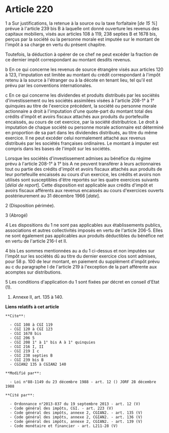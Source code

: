 # Article 220

1  a  Sur justifications, la retenue à la source ou la taxe forfaitaire [*de 15 %*] prévue à l'article 239 bis B à laquelle
ont donné ouverture les revenus des capitaux mobiliers, visés aux articles 108 à 119, 238 septies B et 1678 bis, perçus par
la société ou la personne morale est imputée sur le montant de l'impôt à sa charge en vertu du présent chapitre.

Toutefois, la déduction à opérer de ce chef ne peut excéder la fraction de ce dernier impôt correspondant au montant desdits
revenus.

b  En ce qui concerne les revenus de source étrangère visés aux articles 120 à 123, l'imputation est limitée au montant du
crédit correspondant à l'impôt retenu à la source à l'étranger ou à la décote en tenant lieu, tel qu'il est prévu par les
conventions internationales.

c  En ce qui concerne les dividendes et produits distribués par les sociétés d'investissement ou les sociétés assimilées
visées à l'article 208-1° à 1° quinquies au titre de l'exercice précédent, la société ou personne morale actionnaire a droit
à l'imputation d'une quote-part du montant total des crédits d'impôt et avoirs fiscaux attachés aux produits du portefeuille
encaissés, au cours de cet exercice, par la société distributrice. Le droit à imputation de chaque société ou personne morale
actionnaire est déterminé en proportion de sa part dans les dividendes distribués, au titre du même exercice. Il ne peut
excéder celui normalement attaché aux revenus distribués par les sociétés françaises ordinaires. Le montant à imputer est
compris dans les bases de l'impôt sur les sociétés.

Lorsque les sociétés d'investissement admises au bénéfice du régime prévu à l'article 208-1° à 1° bis A ne peuvent transférer
à leurs actionnaires tout ou partie des crédits d'impôt et avoirs fiscaux attachés aux produits de leur portefeuille
encaissés au cours d'un exercice, les crédits et avoirs non utilisés sont susceptibles d'être reportés sur les quatre
exercices suivants [*délai de report*]. Cette disposition est applicable aux crédits d'impôt et avoirs fiscaux afférents aux
revenus encaissés au cours d'exercices ouverts postérieurement au 31 décembre 1966 [*date*].

2  (Disposition périmée).

3  (Abrogé)

4  Les dispositions du 1 ne sont pas applicables aux établissements publics, associations et autres collectivités imposés en
vertu de l'article 206-5. Elles ne sont également pas applicables aux produits déductibles du bénéfice net en vertu de
l'article 216-I et II.

4 bis Les sommes mentionnées au a du 1 ci-dessus et non imputées sur l'impôt sur les sociétés dû au titre du dernier exercice
clos sont admises, pour 58 p. 100 de leur montant, en paiement du supplément d'impôt prévu au c du paragraphe I de l'article
219 à l'exception de la part afférente aux acomptes sur distributions.

5  Les conditions d'application du 1 sont fixées par décret en conseil d'Etat (1).

1)  Annexe II, art. 135 à 140.

**Liens relatifs à cet article**

	**Cite**:

	  - CGI 108 à CGI 119
	  - CGI 120 à CGI 123
	  - CGI 1678 bis
	  - CGI 206 5
	  - CGI 208 1° à 1° bis A à 1° quinquies
	  - CGI 216 I, II
	  - CGI 219 I c
	  - CGI 238 septies B
	  - CGI 239 bis B
	  - CGIAN2 135 à CGIAN2 140

	**Modifié par**:

	  - Loi n°88-1149 du 23 décembre 1988 - art. 12 () JORF 28 décembre 1988

	**Cité par**:

	  - Ordonnance n°2013-837 du 19 septembre 2013 - art. 12 (V)
	  - Code général des impôts, CGI. - art. 223 (V)
	  - Code général des impôts, annexe 2, CGIAN2. - art. 135 (V)
	  - Code général des impôts, annexe 2, CGIAN2. - art. 136 (V)
	  - Code général des impôts, annexe 2, CGIAN2. - art. 139 (V)
	  - Code monétaire et financier - art. L211-28 (V)
